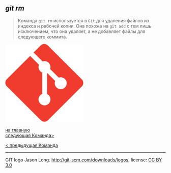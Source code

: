 ## ***git rm***

> Команда `git rm` используется в `Git` для удаления файлов из индекса и рабочей копии. Она похожа на `git add` с тем лишь исключением, что она удаляет, а не добавляет файлы для следующего коммита.

![git-logo](/Git-Icon.svg)

[на главную](/readme.md)                 
[следующая Команда>](/7clean.md)

[< предыдущая Команда](/5reset.md)

---
GIT logo Jason Long. http://git-scm.com/downloads/logos, 
license: [CC BY 3.0](https://creativecommons.org/licenses/by/3.0/)
